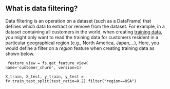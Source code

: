 **What is data filtering?**
---------------------------

Data filtering is an operation on a dataset (such as a DataFrame) that defines which data to extract or remove from the dataset. For example, in a dataset containing all customers in the world, when creating [training data](https://www.hopsworks.ai/dictionary/training-data), you might only want to read the training data for customers resident in a particular geographical region (e.g., North America, Japan,...), Here, you would define a filter on a *region* feature when creating training data as shown below.


```
 feature_view = fs.get_feature_view(
name='customer_churn', version=1)

X_train, X_test, y_train, y_test = fv.train_test_split(test_ratio=0.2).filter("region==USA")

```
